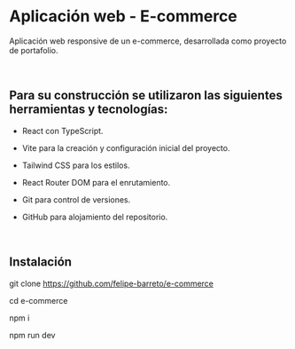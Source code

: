 # Aplicación web - E-commerce

Aplicación web responsive de un e-commerce, desarrollada como proyecto de portafolio.

<br>

## Para su construcción se utilizaron las siguientes herramientas y tecnologías:

- React con TypeScript.

- Vite para la creación y configuración inicial del proyecto.

- Tailwind CSS para los estilos.

- React Router DOM para el enrutamiento.

- Git para control de versiones.

- GitHub para alojamiento del repositorio.

<br>

## Instalación

git clone https://github.com/felipe-barreto/e-commerce

cd e-commerce

npm i

npm run dev
